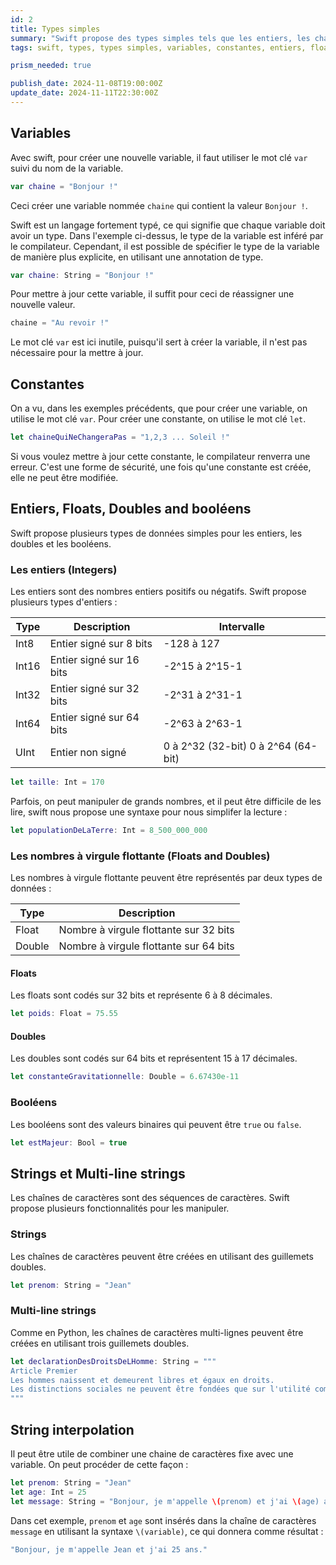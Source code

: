 ```yaml
---
id: 2
title: Types simples
summary: "Swift propose des types simples tels que les entiers, les chaînes de caractères, les doubles et les booléens, qui sont fondamentaux pour la manipulation des données. Le langage privilégie la sécurité des types en encourageant l'utilisation de constantes avec 'let' et permet des annotations de type pour une meilleure clarté. De plus, des fonctionnalités comme l'interpolation de chaînes et les chaînes multi-lignes simplifient la gestion du texte."
tags: swift, types, types simples, variables, constantes, entiers, floats, doubles, booléens, strings, interpolation, multi-line strings, swift playground, xcode

prism_needed: true

publish_date: 2024-11-08T19:00:00Z
update_date: 2024-11-11T22:30:00Z
---
```


## Variables

Avec swift, pour créer une nouvelle variable, il faut utiliser le mot clé `var` suivi du nom de la variable.

```swift
var chaine = "Bonjour !"
```

Ceci créer une variable nommée `chaine` qui contient la valeur `Bonjour !`.

Swift est un langage fortement typé, ce qui signifie que chaque variable doit avoir un type. Dans l'exemple ci-dessus, le type de la variable est inféré par le compilateur. Cependant, il est possible de spécifier le type de la variable de manière plus explicite, en utilisant une annotation de type.

```swift
var chaine: String = "Bonjour !"
```

Pour mettre à jour cette variable, il suffit pour ceci de réassigner une nouvelle valeur.

```swift
chaine = "Au revoir !"
```

Le mot clé `var` est ici inutile, puisqu'il sert à créer la variable, il n'est pas nécessaire pour la mettre à jour.

## Constantes

On a vu, dans les exemples précédents, que pour créer une variable, on utilise le mot clé `var`. Pour créer une constante, on utilise le mot clé `let`.

```swift
let chaineQuiNeChangeraPas = "1,2,3 ... Soleil !"
```

Si vous voulez mettre à jour cette constante, le compilateur renverra une erreur. C'est une forme de sécurité, une fois qu'une constante est créée, elle ne peut être modifiée.

## Entiers, Floats, Doubles and booléens

Swift propose plusieurs types de données simples pour les entiers, les doubles et les booléens.

### Les entiers (Integers)

Les entiers sont des nombres entiers positifs ou négatifs. Swift propose plusieurs types d'entiers :

| Type       | Description              | Intervalle                          |
| ---------- | ------------------------ | ----------------------------------- |
| Int8       | Entier signé sur 8 bits  | -128 à 127                          |
| Int16      | Entier signé sur 16 bits | -2^15 à 2^15-1                      |
| Int32      | Entier signé sur 32 bits | -2^31 à 2^31-1                      |
| Int64      | Entier signé sur 64 bits | -2^63 à 2^63-1                      |
| UInt       | Entier non signé         | 0 à 2^32 (32-bit) 0 à 2^64 (64-bit) |

```swift
let taille: Int = 170
```

Parfois, on peut manipuler de grands nombres, et il peut être difficile de les lire, swift nous propose une syntaxe pour nous simplifer la lecture :

```swift
let populationDeLaTerre: Int = 8_500_000_000
```

### Les nombres à virgule flottante (Floats and Doubles)

Les nombres à virgule flottante peuvent être représentés par deux types de données :

| Type       | Description                            |
| ---------- | -------------------------------------- |
| Float      | Nombre à virgule flottante sur 32 bits |
| Double     | Nombre à virgule flottante sur 64 bits |

#### Floats

Les floats sont codés sur 32 bits et représente 6 à 8 décimales.

```swift
let poids: Float = 75.55
```

#### Doubles

Les doubles sont codés sur 64 bits et représentent 15 à 17 décimales.

```swift
let constanteGravitationnelle: Double = 6.67430e-11
```

### Booléens

Les booléens sont des valeurs binaires qui peuvent être `true` ou `false`.

```swift
let estMajeur: Bool = true
```

## Strings et Multi-line strings

Les chaînes de caractères sont des séquences de caractères. Swift propose plusieurs fonctionnalités pour les manipuler.

### Strings

Les chaînes de caractères peuvent être créées en utilisant des guillemets doubles.

```swift
let prenom: String = "Jean"
```

### Multi-line strings

Comme en Python, les chaînes de caractères multi-lignes peuvent être créées en utilisant trois guillemets doubles.

```swift
let declarationDesDroitsDeLHomme: String = """
Article Premier
Les hommes naissent et demeurent libres et égaux en droits.
Les distinctions sociales ne peuvent être fondées que sur l'utilité commune.
"""
```

## String interpolation

Il peut être utile de combiner une chaine de caractères fixe avec une variable. On peut procéder de cette façon :

```swift
let prenom: String = "Jean"
let age: Int = 25
let message: String = "Bonjour, je m'appelle \(prenom) et j'ai \(age) ans."
```

Dans cet exemple, `prenom` et `age` sont insérés dans la chaîne de caractères `message` en utilisant la syntaxe `\(variable)`, ce qui donnera comme résultat :

```swift
"Bonjour, je m'appelle Jean et j'ai 25 ans."
```
